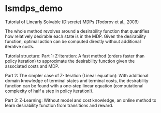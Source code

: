 # lsmdps_demo
Tutorial of Linearly Solvable (Discrete) MDPs (Todorov et al., 2009)

The whole method revolves around a desirability function that quantifies how relatively desirable each state is in the MDP. Given the desirability function, optimal action can be computed directly without additional iterative costs.

Tutorial structure:
Part 1: Z-Iteration: A fast method (orders faster than policy iteration) to approximate the desirability function given the associated costs and MDP.

Part 2: The simpler case of Z-Iteration (Linear equation): With additional domain knowledge of terminal states and terminal costs, the desirability function can be found with a one-step linear equation (computational complexity of half a step in policy iteration!).

Part 3: Z-Learning: Without model and cost knowledge, an online method to learn desirability function from transitions and reward.
